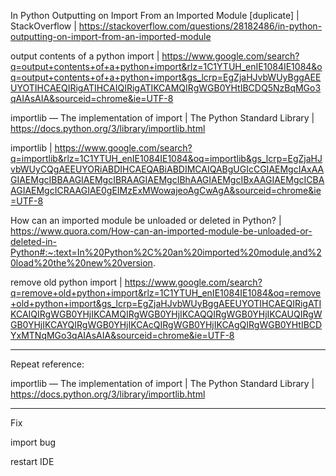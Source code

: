 In Python Outputting on Import From an Imported Module [duplicate] | StackOverflow | https://stackoverflow.com/questions/28182486/in-python-outputting-on-import-from-an-imported-module

output contents of a python import | https://www.google.com/search?q=output+contents+of+a+python+import&rlz=1C1YTUH_enIE1084IE1084&oq=output+contents+of+a+python+import&gs_lcrp=EgZjaHJvbWUyBggAEEUYOTIHCAEQIRigATIHCAIQIRigATIKCAMQIRgWGB0YHtIBCDQ5NzBqMGo3qAIAsAIA&sourceid=chrome&ie=UTF-8

importlib — The implementation of import | The Python Standard Library | https://docs.python.org/3/library/importlib.html

importlib | https://www.google.com/search?q=importlib&rlz=1C1YTUH_enIE1084IE1084&oq=importlib&gs_lcrp=EgZjaHJvbWUyCQgAEEUYORiABDIHCAEQABiABDIMCAIQABgUGIcCGIAEMgcIAxAAGIAEMgcIBBAAGIAEMgcIBRAAGIAEMgcIBhAAGIAEMgcIBxAAGIAEMgcICBAAGIAEMgcICRAAGIAE0gEIMzExMWowajeoAgCwAgA&sourceid=chrome&ie=UTF-8

How can an imported module be unloaded or deleted in Python? | https://www.quora.com/How-can-an-imported-module-be-unloaded-or-deleted-in-Python#:~:text=In%20Python%2C%20an%20imported%20module,and%20load%20the%20new%20version.

remove old python import | https://www.google.com/search?q=remove+old+python+import&rlz=1C1YTUH_enIE1084IE1084&oq=remove+old+python+import&gs_lcrp=EgZjaHJvbWUyBggAEEUYOTIHCAEQIRigATIKCAIQIRgWGB0YHjIKCAMQIRgWGB0YHjIKCAQQIRgWGB0YHjIKCAUQIRgWGB0YHjIKCAYQIRgWGB0YHjIKCAcQIRgWGB0YHjIKCAgQIRgWGB0YHtIBCDYxMTNqMGo3qAIAsAIA&sourceid=chrome&ie=UTF-8

____

Repeat reference:

importlib — The implementation of import | The Python Standard Library | https://docs.python.org/3/library/importlib.html

____

Fix

import bug

restart IDE
